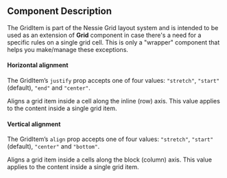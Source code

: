 ## Component Description

The GridItem is part of the Nessie Grid layout system and is intended to be
used as an extension of **Grid** component in case there's a need for a
specific rules on a single grid cell. This is only a "wrapper" component that
helps you make/manage these exceptions.

#### Horizontal alignment

The GridItem’s `justify` prop accepts one of four values: `"stretch"`,
`"start"` (default), `"end"` and `"center"`.

Aligns a grid item inside a cell along the inline (row) axis. This value applies
to the content inside a single grid item.

#### Vertical alignment

The GridItem’s `align` prop accepts one of four values: `"stretch"`, `"start"`
(default), `"center"` and `"bottom"`.

Aligns a grid item inside a cells along the block (column) axis. This value
applies to the content inside a single grid item.

